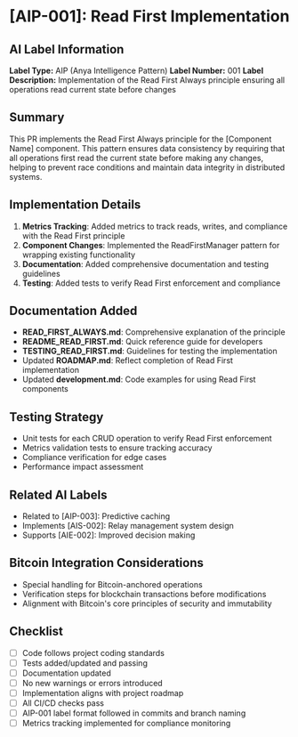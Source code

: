 # [AIP-001]: Read First Implementation

## AI Label Information
**Label Type:** AIP (Anya Intelligence Pattern)
**Label Number:** 001
**Label Description:** Implementation of the Read First Always principle ensuring all operations read current state before changes

## Summary
This PR implements the Read First Always principle for the [Component Name] component. This pattern ensures data consistency by requiring that all operations first read the current state before making any changes, helping to prevent race conditions and maintain data integrity in distributed systems.

## Implementation Details
1. **Metrics Tracking**: Added metrics to track reads, writes, and compliance with the Read First principle
2. **Component Changes**: Implemented the ReadFirstManager pattern for wrapping existing functionality
3. **Documentation**: Added comprehensive documentation and testing guidelines
4. **Testing**: Added tests to verify Read First enforcement and compliance

## Documentation Added
- **READ_FIRST_ALWAYS.md**: Comprehensive explanation of the principle
- **README_READ_FIRST.md**: Quick reference guide for developers
- **TESTING_READ_FIRST.md**: Guidelines for testing the implementation
- Updated **ROADMAP.md**: Reflect completion of Read First implementation
- Updated **development.md**: Code examples for using Read First components

## Testing Strategy
- Unit tests for each CRUD operation to verify Read First enforcement
- Metrics validation tests to ensure tracking accuracy
- Compliance verification for edge cases
- Performance impact assessment

## Related AI Labels
- Related to [AIP-003]: Predictive caching
- Implements [AIS-002]: Relay management system design
- Supports [AIE-002]: Improved decision making

## Bitcoin Integration Considerations
- Special handling for Bitcoin-anchored operations
- Verification steps for blockchain transactions before modifications
- Alignment with Bitcoin's core principles of security and immutability

## Checklist
- [ ] Code follows project coding standards
- [ ] Tests added/updated and passing
- [ ] Documentation updated
- [ ] No new warnings or errors introduced
- [ ] Implementation aligns with project roadmap
- [ ] All CI/CD checks pass
- [ ] AIP-001 label format followed in commits and branch naming
- [ ] Metrics tracking implemented for compliance monitoring
